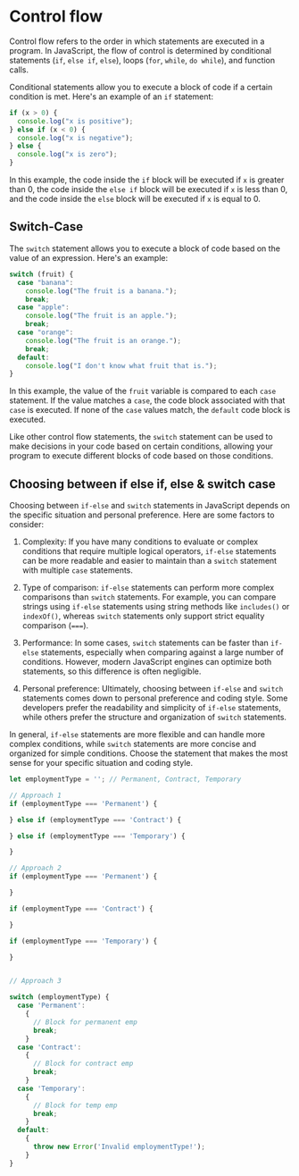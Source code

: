 # Control flow

Control flow refers to the order in which statements are executed in a program. In JavaScript, the flow of control is determined by conditional statements (`if`, `else if`, `else`), loops (`for`, `while`, `do while`), and function calls.

Conditional statements allow you to execute a block of code if a certain condition is met. Here's an example of an `if` statement:

```js
if (x > 0) {
  console.log("x is positive");
} else if (x < 0) {
  console.log("x is negative");
} else {
  console.log("x is zero");
}
```

In this example, the code inside the `if` block will be executed if `x` is greater than 0, the code inside the `else if` block will be executed if `x` is less than 0, and the code inside the `else` block will be executed if `x` is equal to 0.


## Switch-Case


The `switch` statement allows you to execute a block of code based on the value of an expression. Here's an example:

```js
switch (fruit) {
  case "banana":
    console.log("The fruit is a banana.");
    break;
  case "apple":
    console.log("The fruit is an apple.");
    break;
  case "orange":
    console.log("The fruit is an orange.");
    break;
  default:
    console.log("I don't know what fruit that is.");
}
```

In this example, the value of the `fruit` variable is compared to each `case` statement. If the value matches a `case`, the code block associated with that `case` is executed. If none of the `case` values match, the `default` code block is executed.

Like other control flow statements, the `switch` statement can be used to make decisions in your code based on certain conditions, allowing your program to execute different blocks of code based on those conditions.

## Choosing between if else if, else & switch case

Choosing between `if-else` and `switch` statements in JavaScript depends on the specific situation and personal preference. Here are some factors to consider:

1. Complexity: If you have many conditions to evaluate or complex conditions that require multiple logical operators, `if-else` statements can be more readable and easier to maintain than a `switch` statement with multiple `case` statements.

2. Type of comparison: `if-else` statements can perform more complex comparisons than `switch` statements. For example, you can compare strings using `if-else` statements using string methods like `includes()` or `indexOf()`, whereas `switch` statements only support strict equality comparison (`===`).

3. Performance: In some cases, `switch` statements can be faster than `if-else` statements, especially when comparing against a large number of conditions. However, modern JavaScript engines can optimize both statements, so this difference is often negligible.

4. Personal preference: Ultimately, choosing between `if-else` and `switch` statements comes down to personal preference and coding style. Some developers prefer the readability and simplicity of `if-else` statements, while others prefer the structure and organization of `switch` statements.

In general, `if-else` statements are more flexible and can handle more complex conditions, while `switch` statements are more concise and organized for simple conditions. Choose the statement that makes the most sense for your specific situation and coding style.


```js
let employmentType = ''; // Permanent, Contract, Temporary

// Approach 1
if (employmentType === 'Permanent') {

} else if (employmentType === 'Contract') {

} else if (employmentType === 'Temporary') {

}

// Approach 2
if (employmentType === 'Permanent') {

}

if (employmentType === 'Contract') {

}

if (employmentType === 'Temporary') {

}


// Approach 3

switch (employmentType) {
  case 'Permanent':
    {
      // Block for permanent emp
      break;
    }
  case 'Contract':
    {
      // Block for contract emp
      break;
    }
  case 'Temporary':
    {
      // Block for temp emp
      break;
    }
  default:
    {
      throw new Error('Invalid employmentType!');
    }
}
```